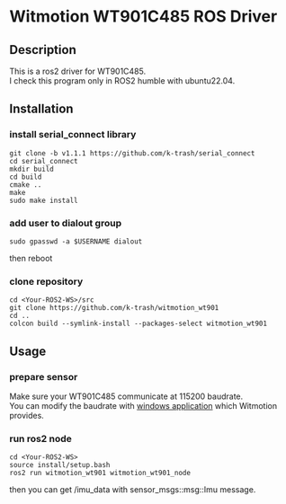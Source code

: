 # Witmotion WT901C485 ROS Driver

## Description

This is a ros2 driver for WT901C485. \
I check this program only in ROS2 humble with ubuntu22.04.


## Installation

### install serial_connect library

```
git clone -b v1.1.1 https://github.com/k-trash/serial_connect
cd serial_connect
mkdir build
cd build
cmake ..
make
sudo make install
```

### add user to dialout group

```
sudo gpasswd -a $USERNAME dialout
```
then reboot 


### clone repository

```
cd <Your-ROS2-WS>/src
git clone https://github.com/k-trash/witmotion_wt901
cd ..
colcon build --symlink-install --packages-select witmotion_wt901
```

## Usage

### prepare sensor

Make sure your WT901C485 communicate at 115200 baudrate. \
You can modify the baudrate with [windows application](https://www.wit-motion.com/searchq.html
) which Witmotion provides.

### run ros2 node

```
cd <Your-ROS2-WS>
source install/setup.bash
ros2 run witmotion_wt901 witmotion_wt901_node
```
then you can get /imu_data with sensor_msgs::msg::Imu message.

